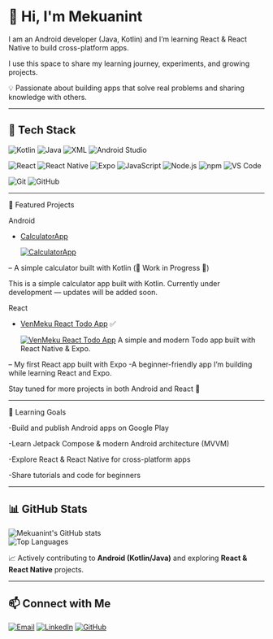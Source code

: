 
# 👋 Hi, I'm Mekuanint


I am an Android developer (Java, Kotlin) and I’m learning React & React Native to build cross-platform apps.
  
I use this space to share my learning journey, experiments, and growing projects.  

💡 Passionate about building apps that solve real problems and sharing knowledge with others. 



---



## 🔧 Tech Stack
![Kotlin](https://img.shields.io/badge/Kotlin-0095D5?style=for-the-badge&logo=kotlin&logoColor=white)
![Java](https://img.shields.io/badge/Java-007396?style=for-the-badge&logo=java&logoColor=white)
![XML](https://img.shields.io/badge/XML-FF6600?style=for-the-badge&logo=xml&logoColor=white)
![Android Studio](https://img.shields.io/badge/Android%20Studio-3DDC84?style=for-the-badge&logo=android-studio&logoColor=white)

![React](https://img.shields.io/badge/React-20232A?style=for-the-badge&logo=react&logoColor=61DAFB)
![React Native](https://img.shields.io/badge/React%20Native-61DAFB?style=for-the-badge&logo=react&logoColor=20232A)
![Expo](https://img.shields.io/badge/Expo-000020?style=for-the-badge&logo=expo&logoColor=white)
![JavaScript](https://img.shields.io/badge/JavaScript-F7DF1E?style=for-the-badge&logo=javascript&logoColor=black)
![Node.js](https://img.shields.io/badge/Node.js-339933?style=for-the-badge&logo=node.js&logoColor=white)
![npm](https://img.shields.io/badge/npm-CB3837?style=for-the-badge&logo=npm&logoColor=white)
![VS Code](https://img.shields.io/badge/VS%20Code-007ACC?style=for-the-badge&logo=visual-studio-code&logoColor=white)

![Git](https://img.shields.io/badge/Git-F05032?style=for-the-badge&logo=git&logoColor=white)
![GitHub](https://img.shields.io/badge/GitHub-181717?style=for-the-badge&logo=github&logoColor=white)



---




📌 Featured Projects

Android

 - [CalculatorApp](https://github.com/VenomX-Meku/ven-meku-calculator)

   [![CalculatorApp](https://img.shields.io/badge/CalculatorApp-Kotlin-blue?style=for-the-badge&logo=kotlin)](https://github.com/VenomX-Meku/ven-meku-calculator)
 
 – A simple calculator built with Kotlin
(🚧 Work in Progress 🚧)

This is a simple calculator app built with Kotlin.
Currently under development — updates will be added soon.

React


- [VenMeku React Todo App](https://github.com/VenomX-Meku/VenMeku-React-TodoApp) ✅  
 
  [![VenMeku React Todo App](https://img.shields.io/badge/GitHub-VenMeku%20React%20Todo%20App-blue?logo=github)](https://github.com/VenomX-Meku/VenMeku-React-TodoApp)
   A simple and modern Todo app built with React Native & Expo.


 – My first React app built with Expo
 -A beginner-friendly app I’m building while learning React and Expo.

Stay tuned  for more projects in both Android and React 🚀




---


 🌱 Learning Goals

-Build and publish Android apps on Google Play

-Learn Jetpack Compose & modern Android architecture (MVVM)

-Explore React & React Native for cross-platform apps

-Share tutorials and code for beginners 
 

---




## 📊 GitHub Stats
![Mekuanint's GitHub stats](https://github-readme-stats.vercel.app/api?username=VenomX-Meku&show_icons=true&theme=tokyonight)  
![Top Languages](https://github-readme-stats.vercel.app/api/top-langs/?username=VenomX-Meku&layout=compact&theme=tokyonight)  

📈 Actively contributing to **Android (Kotlin/Java)** and exploring **React & React Native** projects.  


---




## 📫 Connect with Me
[![Email](https://img.shields.io/badge/Email-D14836?style=for-the-badge&logo=gmail&logoColor=white)](mailto:mekuanint@email.com)
[![LinkedIn](https://img.shields.io/badge/LinkedIn-0A66C2?style=for-the-badge&logo=linkedin&logoColor=white)](https://www.linkedin.com/in/mekuanint/)
[![GitHub](https://img.shields.io/badge/GitHub-181717?style=for-the-badge&logo=github&logoColor=white)](https://github.com/venapp22)
